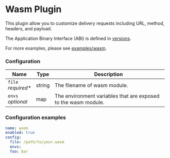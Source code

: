 # Wasm Plugin

This plugin allow you to  customize delivery requests including URL, method, headers, and payload.

The Application Binary Interface (ABI) is defined in [versions](./versions).

For more examples, please see [examples/wasm](/examples/wasm).


### Configuration

| Name       | Type   | Description                                                  |
|-------------------------------|------------------------------------------------------------------------------------------------------------------------------------------------------------------------------------------|-------------------------------|
| `file`</br> *required\** | string                                                                                                                                   | The filename of wasm module. |
| `envs`</br> *optional*  | map                                                                                                                             | The environment variables that are exposed to the wasm module. |



### Configuration examples

```yaml
name: wasm
enabled: true
config:
  file: /path/to/your.wasm
  envs:
  foo: bar
```

